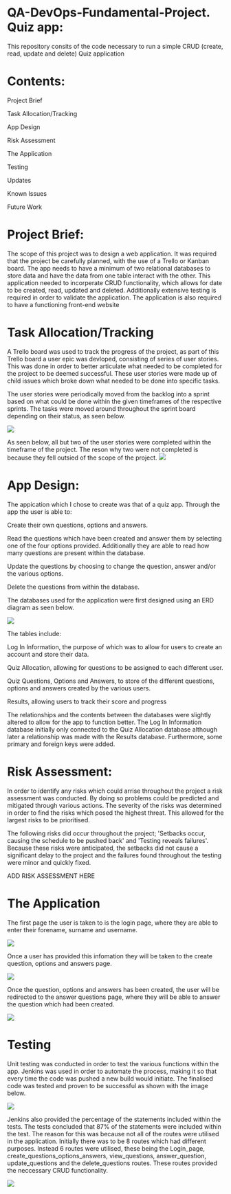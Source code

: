 # QA-DevOps-Fundamental-Project. Quiz app:
This repository consits of the code necessary to run a simple CRUD (create, read, update and delete) Quiz application

# Contents:
Project Brief

Task Allocation/Tracking

App Design

Risk Assessment

The Application

Testing

Updates

Known Issues

Future Work

# Project Brief:
The scope of this project was to design a web application. It was required that the project be carefully planned, with the use of a Trello or Kanban board. The app needs to have a minimum of two relational databases to store data and have the data from one table interact with the other. This application needed to incorperate CRUD functionality, which allows for date to be created, read, updated and deleted. Additionally extensive testing is required in order to validate the application. The application is also required to have a functioning front-end website

# Task Allocation/Tracking
A Trello board was used to track the progress of the project, as part of this Trello board a user epic was devloped, consisting of series of user stories. This was done in order to better articulate what needed to be completed for the project to be deemed successful. These user stories were made up of child issues which broke down what needed to be done into specific tasks.

The user stories were periodically moved from the backlog into a sprint based on what could be done within the given timeframes of the respective sprints. The tasks were moved around throughout the sprint board depending on their status, as seen below.

![](TrelloBoardScreenShot.png)

As seen below, all but two of the user stories were completed within the timeframe of the project. The reson why two were not completed is because they fell outsied of the scope of the project.
![](CompletedChildIssues.png)

# App Design:
The appication which I chose to create was that of a quiz app. Through the app the user is able to:

Create their own questions, options and answers.

Read the questions which have been created and answer them by selecting one of the four options provided. Additionally they are able to read how many questions are present within the database.

Update the questions by choosing to change the question, answer and/or the various options.

Delete the questions from within the database.


The databases used for the application were first designed using an ERD diagram as seen below.

![](ERD1screenshot.png)

The tables include:

Log In Information, the purpose of which was to allow for users to create an account and store their data.

Quiz Allocation, allowing for questions to be assigned to each different user.

Quiz Questions, Options and Answers, to store of the different questions, options and answers created by the various users.

Results, allowing users to track their score and progress

The relationships and the contents between the databases were slightly altered to allow for the app to function better. The Log In Information database initially only connected to the Quiz Allocation database although later a relationship was made with the Results database. Furthermore, some primary and foreign keys were added.

# Risk Assessment:
In order to identify any risks which could arrise throughout the project a risk assessment was conducted. By doing so problems could be predicted and mitigated through various actions. 
The severity of the risks was determined in order to find the risks which posed the highest threat. This allowed for the largest risks to be prioritised.

The following risks did occur throughout the project; 'Setbacks occur, causing the schedule to be pushed back' and 'Testing reveals failures'. Because these risks were anticipated, the setbacks did not cause a significant delay to the project and the failures found throughout the testing were minor and quickly fixed.

ADD RISK ASSESSMENT HERE

# The Application
The first page the user is taken to is the login page, where they are able to enter their forename, surname and username.

![](Login.png)

Once a user has provided this infomation they will be taken to the create question, options and answers page.

![](CreatingQ.png)

Once the question, options and answers has been created, the user will be redirected to the answer questions page, where they will be able to answer the question which had been created.

![](AnsweringQ.png)



# Testing
Unit testing was conducted in order to test the various functions within the app.
Jenkins was used in order to automate the process, making it so that every time the code was pushed a new build would initiate. The finalised code was tested and proven to be successful as shown with the image below.

![](JenkinsSuccessful.png)

Jenkins also provided the percentage of the statements included within the tests. The tests concluded that 87% of the statements were included within the test. The reason for this was because not all of the routes were utilised in the application. Initially there was to be 8 routes which had different purposes. Instead 6 routes were utilised, these being the Login_page, create_questions_options_answers, view_questions, answer_question, update_questions and the delete_questions routes. These routes provided the neccessary CRUD functionality.

![](JenkinsPercent.png)


